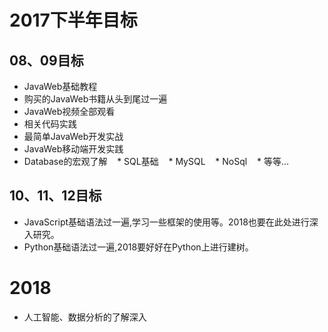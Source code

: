 # 2017下半年目标

## 08、09目标
* JavaWeb基础教程
 * 购买的JavaWeb书籍从头到尾过一遍
 * JavaWeb视频全部观看
 * 相关代码实践
 * 最简单JavaWeb开发实战
 * JavaWeb移动端开发实践
* Database的宏观了解
    * SQL基础
    * MySQL
    * NoSql
    * 等等...

## 10、11、12目标
* JavaScript基础语法过一遍,学习一些框架的使用等。2018也要在此处进行深入研究。
* Python基础语法过一遍,2018要好好在Python上进行建树。

# 2018
* 人工智能、数据分析的了解深入
